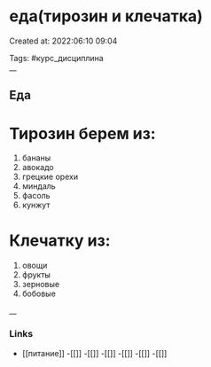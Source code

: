# еда(тирозин и клечатка)

Created at: 2022:06:10 09:04

Tags: #курс_дисциплина  
__ 

## Еда
# Тирозин берем из:
1. бананы
2. авокадо
3. грецкие орехи
4. миндаль
5. фасоль
6. кунжут

# Клечатку из:
1. овощи 
2. фрукты 
3. зерновые
4. бобовые


__

### Links
- [[питание]]
-[[]]
-[[]]
-[[]]
-[[]]
-[[]]
-[[]]